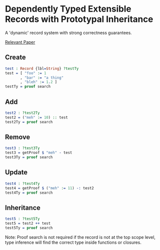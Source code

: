 # Dependently Typed Extensible Records with Prototypal Inheritance

A 'dynamic' record system with strong correctness guarantees.

[Relevant Paper](http://research.microsoft.com/pubs/65409/scopedlabels.pdf)

## Create
```idris
test : Record {lbl=String} ?testTy
test = [ "foo" := 1
       , "bar" := "a thing"
       , "bleh" := 1.2 ]
testTy = proof search
```

## Add
```idris
test2 : ?test2Ty
test2 = ("meh" := 10) :: test
test2Ty = proof search
```

## Remove
```idris
test3 : ?test3Ty
test3 = getProof $ "meh" - test
test3Ty = proof search
```

## Update
```idris
test4 : ?test4Ty
test4 = getProof $ ("meh" := 11) -: test2
test4Ty = proof search
```

## Inheritance
``` idris
test5 : ?test5Ty
test5 = test2 ++ test
test5Ty = proof search
```

Note: Proof search is not required if the record is not at the top scope level,
type inference will find the correct type inside functions or closures.
